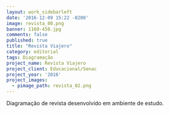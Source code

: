 ```yaml
---
layout: work_sidebarleft
date: '2016-12-09 15:22 -0200'
image: revista_00.png
banner: 1160-450.jpg
comments: false
published: true
title: "Revista Viajero"
category: editorial
tags: Diagramação
project_name: Revista Viajero
project_client: Educacional/Senac
project_year: '2016'
project_images:
  - pimage_path: revista_02.png
---
```

Diagramação de revista desenvolvido em ambiente de estudo.
